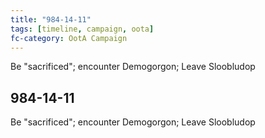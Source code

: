 ```yaml
---
title: "984-14-11"
tags: [timeline, campaign, oota]
fc-category: OotA Campaign
---
```

<span class='ob-timelines'
	data-date='984-14-11-00'
	data-title='Campaign: NAGA Adventures'
	data-class='orange'> Be "sacrificed"; encounter Demogorgon; Leave Sloobludop </span>
## 984-14-11
Be "sacrificed"; encounter Demogorgon; Leave Sloobludop
